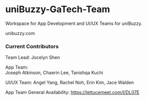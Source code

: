 # uniBuzzy-GaTech-Team

Workspace for App Development and UI/UX Teams for uniBuzzy.

unibuzzy.com

### Current Contributors
Team Lead: Jocelyn Shen 

App Team:  
Joseph Atkinson, 
Chaerin Lee, 
Tanishqa Kuchi

UI/UX Team:
Angel Yang,
Rachel Noh,
Erin Kim,
Jace Walden


App Team General Availability: https://lettucemeet.com/l/DL07E
